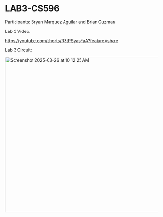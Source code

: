 # LAB3-CS596

Participants: Bryan Marquez Aguilar and Brian Guzman

Lab 3 Video:

https://youtube.com/shorts/R3tPSyasFaA?feature=share

Lab 3 Circuit:

<img width="513" alt="Screenshot 2025-03-26 at 10 12 25 AM" src="https://github.com/user-attachments/assets/b9456287-78f3-4e18-a831-eb6766058887" />

